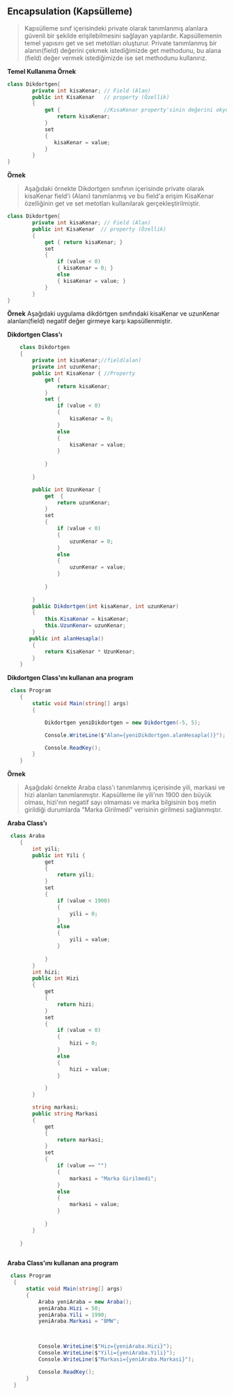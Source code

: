 ## Encapsulation  (Kapsülleme) ## 
> Kapsülleme sınıf içerisindeki private olarak tanımlanmış alanlara güvenli bir şekilde erişilebilmesini sağlayan yapılardır.
> Kapsüllemenin temel yapısını get ve set metotları oluşturur. Private tanımlanmış bir alanın(field) değerini çekmek istediğimizde get methodunu, bu alana (field) değer vermek istediğimizde ise set methodunu kullanırız.

**Temel Kullanıma Örnek**
```csharp
class Dikdortgen{
        private int kisaKenar; // Field (Alan)
        public int KisaKenar   // property (Özellik)
        {
            get {              //KısaKenar property'sinin değerini okydyğ
                return kisaKenar; 
            }
            set
            {
               kisaKenar = value; 
            }
        }
}
```

**Örnek**
> Aşağıdaki örnekte Dikdortgen sınıfının içerisinde private olarak kisaKenar field'i (Alanı) tanımlanmış  ve bu field'a erişim KisaKenar özelliğinin get ve set metotları kullanılarak gerçekleştirilmiştir. 
```csharp
class Dikdortgen{
        private int kisaKenar; // Field (Alan)
        public int KisaKenar  // property (Özellik)
        {
            get { return kisaKenar; }
            set
            {
                if (value < 0)
                { kisaKenar = 0; }
                else
                { kisaKenar = value; }
            }
        }
}
```

**Örnek**
Aşağıdaki uygulama dikdörtgen sınıfındaki kisaKenar ve uzunKenar alanları(field) negatif değer girmeye karşı kapsüllenmiştir.


**Dikdortgen Class'ı**
```csharp
    class Dikdortgen
    {
        private int kisaKenar;//field(alan)
        private int uzunKenar;
        public int KisaKenar { //Property
            get { 
                return kisaKenar; 
            }
            set { 
                if (value < 0)
                {
                    kisaKenar = 0;
                }
                else
                {
                    kisaKenar = value;
                }
               
            } 
        
        }

        public int UzunKenar { 
            get  {
                return uzunKenar;
            }
            set
            {
                if (value < 0)
                {
                    uzunKenar = 0;
                }
                else
                {
                    uzunKenar = value;
                }
               
            }
        
        }
        public Dikdortgen(int kisaKenar, int uzunKenar)
        {
            this.KisaKenar = kisaKenar;
            this.UzunKenar= uzunKenar;
        }
       public int alanHesapla()
        {
            return KisaKenar * UzunKenar;
        }
    }

```
**Dikdortgen Class'ını kullanan ana program**
```csharp
 class Program
    {
        static void Main(string[] args)
        {

            Dikdortgen yeniDikdortgen = new Dikdortgen(-5, 5);

            Console.WriteLine($"Alan={yeniDikdortgen.alanHesapla()}");

            Console.ReadKey();
        }
    }

```
**Örnek**
> Aşağıdaki örnekte Araba class'ı tanımlanmış içerisinde yili, markasi ve hizi alanları tanımlanmıştır. Kapsülleme ile yili'nın 1900 den büyük olması, hizi'nın negatif sayı olmaması ve marka bilgisinin boş metin girildiği  durumlarda "Marka  Girilmedi" verisinin girilmesi sağlanmıştır.


**Araba Class'ı**
```csharp
 class Araba
    {
        int yili;
        public int Yili {
            get
            {
                return yili;
            }
            set
            {
                if (value < 1900)
                {
                    yili = 0;
                }
                else
                {
                    yili = value;
                }
                
            }
        }
        int hizi;
        public int Hizi
        {
            get
            {
                return hizi;
            }
            set
            {
                if (value < 0)
                {
                    hizi = 0;
                }
                else
                {
                    hizi = value;
                }

            }
        }

        string markasi;
        public string Markasi
        {
            get
            {
                return markasi;
            }
            set
            {
                if (value == "")
                {
                    markasi = "Marka Girilmedi";
                }
                else
                {
                    markasi = value;
                }
               
            }
        }
        
    }
  
  ```
  **Araba Class'ını kullanan ana program**
  
  ```csharp
   class Program
    {
        static void Main(string[] args)
        {
            Araba yeniAraba = new Araba();
            yeniAraba.Hizi = 50;
            yeniAraba.Yili = 1990;
            yeniAraba.Markasi = "BMW";

            

            Console.WriteLine($"Hiz={yeniAraba.Hizi}");
            Console.WriteLine($"Yili={yeniAraba.Yili}");
            Console.WriteLine($"Markasi={yeniAraba.Markasi}");

            Console.ReadKey();
        }
    }
  ```
